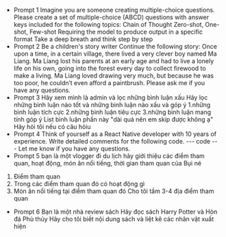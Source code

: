 
- Prompt 1
Imagine you are someone creating multiple-choice questions.
Please create a set of multiple-choice (ABCD) questions with answer keys included for the following topics:
Chain of Thought
Zero-shot, One-shot, Few-shot
Requiring the model to produce output in a specific format
Take a deep breath and think step by step
- Prompt 2
Be a children's story writer
Continue the following story:
Once upon a time, in a certain village, there lived a very clever boy named Ma Liang. Ma Liang lost his parents at an early age and had to live a lonely life on his own, going into the forest every day to collect firewood to make a living. Ma Liang loved drawing very much, but because he was too poor, he couldn’t even afford a paintbrush.
Please ask me if you have any questions.
- Prompt 3
Hãy xem mình là admin và lọc những bình luận xấu
Hãy lọc những bình luận nào tốt và những bình luận nào xấu và góp ý
1.những bình luận tích cực
2.những bình luận tiêu cực 
3.những bình luận mang tính góp ý
List bình luận phần này "dài quá nên em skip được không ạ"
Hãy hỏi tôi nếu có câu hỏiu
- Prompt 4
Think of yourself as a React Native developer with 10 years of experience. Write detailed comments for the following code.
--- code --- 
Let me know if you have any questions.
- Prompt 5
bạn là một vlogger đi du lịch
hãy giới thiệu các điểm tham quan, hoạt động, món ăn nổi tiếng, thời gian tham quan của Bụi né
1. Điểm tham quan
2. Trong các điểm tham quan đó có hoạt động gì
3. Món ăn nổi tiếng tại điểm tham quan đó
Cho tôi tầm 3-4 địa điểm tham quan
- Prompt 6
Bạn là một nhà review sách 
Hãy đọc sách Harry Potter và Hòn đá Phù thủy
Hãy cho tôi biết nội dung sách và liệt kê các nhân vật xuất hiện


